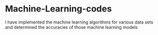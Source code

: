 # Machine-Learning-codes
I have implemented the machine learning algorithms for various data sets and determined the accuracies of those machine learning models
